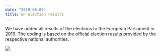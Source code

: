 ```yaml
---
date: "2019-08-05"
title: EP election results
---
```


We have added all results of the elections to the European Parliament in 2019. The coding is based on the official election results provided by the respective national authorities.

![](/images/parliament-sweden.jpg)
